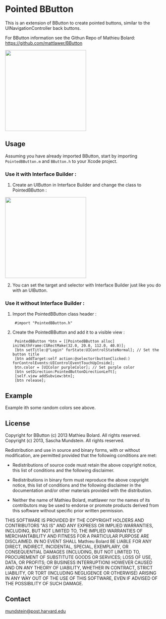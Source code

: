 Pointed BButton
===============

This is an extension of BButton to create pointed buttons, similar to the UINavigationController back buttons.

For BButton information see the Githun Repo of Mathieu Bolard: 
https://github.com/mattlawer/BButton

<img width=261 src="http://img805.imageshack.us/img805/884/pointedbbuttons.png" />

Usage
-----

Assuming you have already imported BButton, start by importing <code>PointedBButton.m</code> and <code>BButton.h</code> to your Xcode project.

### Use it with Interface Builder : ###

1. Create an UIButton in Interface Builder and change the class to PointedBButton :<br />
<img width=261 src="http://img827.imageshack.us/img827/6596/ibbbutton.png"/>

2. You can set the target and selector with Interface Builder just like you do with an UIButton.


### Use it without Interface Builder : ###

1. Import the PointedBButton class header :

		#import "PointedBButton.h"
		
2. Create the PointedBButton and add it to a visible view :

		PointedBButton *btn = [[PointedBButton alloc] initWithFrame:CGRectMake(32.0, 20.0, 112.0, 40.0)];
        [btn setTitle:@"Login" forState:UIControlStateNormal]; // Set the button title
        [btn addTarget:self action:@selector(buttonClicked:) forControlEvents:UIControlEventTouchUpInside];
        btn.color = [UIColor purpleColor]; // Set purple color
        [btn setDirection:PointedButtonDirectionLeft];
        [self.view addSubview:btn];
        [btn release];
    
    
Example
-------

Example ith some random colors see above.

License
-------

Copyright for BButton (c) 2013 Mathieu Bolard. All rights reserved.
Copyright (c) 2013, Sascha Mundstein. All rights reserved.

Redistribution and use in source and binary forms, with or without modification, are permitted provided that the following conditions are met:
 
* Redistributions of source code must retain the above copyright notice, this list of conditions and the following disclaimer.
 
* Redistributions in binary form must reproduce the above copyright notice, this list of conditions and the following disclaimer in the documentation and/or other materials provided with the distribution.

* Neither the name of Mathieu Bolard, mattlawer nor the names of its contributors may be used to endorse or promote products derived from this software without specific prior written permission.

THIS SOFTWARE IS PROVIDED BY THE COPYRIGHT HOLDERS AND CONTRIBUTORS "AS IS" AND ANY EXPRESS OR IMPLIED WARRANTIES, INCLUDING, BUT NOT LIMITED TO, THE IMPLIED WARRANTIES OF MERCHANTABILITY AND FITNESS FOR A PARTICULAR PURPOSE ARE DISCLAIMED. IN NO EVENT SHALL Mathieu Bolard BE LIABLE FOR ANY DIRECT, INDIRECT, INCIDENTAL, SPECIAL, EXEMPLARY, OR CONSEQUENTIAL DAMAGES (INCLUDING, BUT NOT LIMITED TO, PROCUREMENT OF SUBSTITUTE GOODS OR SERVICES; LOSS OF USE, DATA, OR PROFITS; OR BUSINESS INTERRUPTION) HOWEVER CAUSED AND ON ANY THEORY OF LIABILITY, WHETHER IN CONTRACT, STRICT LIABILITY, OR TORT (INCLUDING NEGLIGENCE OR OTHERWISE) ARISING IN ANY WAY OUT OF THE USE OF THIS SOFTWARE, EVEN IF ADVISED OF THE POSSIBILITY OF SUCH DAMAGE.

Contact
-------

mundstein@post.harvard.edu
